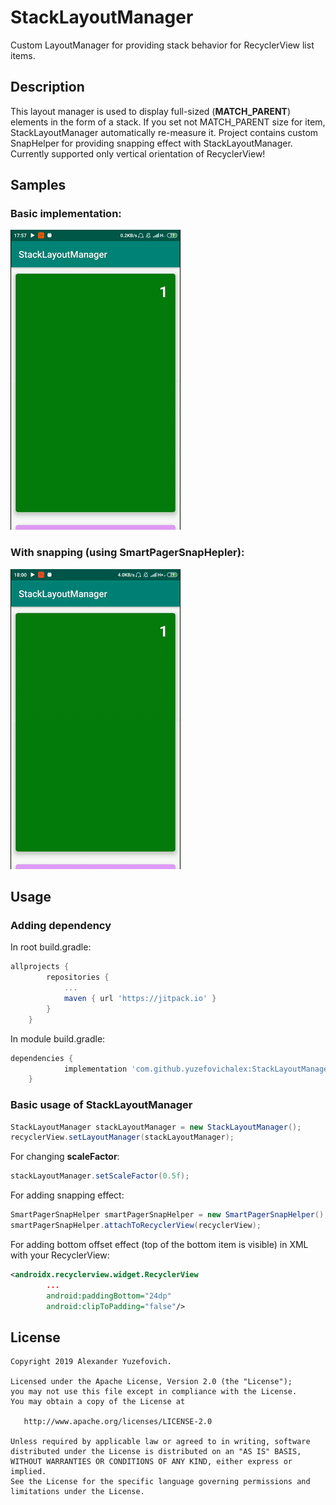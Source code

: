 # StackLayoutManager
Custom LayoutManager for providing stack behavior for RecyclerView list items.
## Description
This layout manager is used to display full-sized (**MATCH_PARENT**) elements in the form of a stack.
If you set not MATCH_PARENT size for item, StackLayoutManager automatically re-measure it.
Project contains custom SnapHelper for providing snapping effect with StackLayoutManager.
Currently supported only vertical orientation of RecyclerView!
## Samples
### Basic implementation:
![](/samples/basic.gif)
### With snapping (using SmartPagerSnapHepler):
![](/samples/with_snapping.gif)
## Usage
### Adding dependency
In root build.gradle:
```gradle
allprojects {
		repositories {
			...
			maven { url 'https://jitpack.io' }
		}
	}
```
In module build.gradle:
```gradle
dependencies {
	        implementation 'com.github.yuzefovichalex:StackLayoutManager:1.1.0'
	}
```
### Basic usage of StackLayoutManager
```Java
StackLayoutManager stackLayoutManager = new StackLayoutManager();
recyclerView.setLayoutManager(stackLayoutManager);
```
For changing **scaleFactor**:
```Java
stackLayoutManager.setScaleFactor(0.5f);
```
For adding snapping effect:
```Java
SmartPagerSnapHelper smartPagerSnapHelper = new SmartPagerSnapHelper();
smartPagerSnapHelper.attachToRecyclerView(recyclerView);
```
For adding bottom offset effect (top of the bottom item is visible) in XML with your RecyclerView:
```XML
<androidx.recyclerview.widget.RecyclerView
        ...
        android:paddingBottom="24dp"
        android:clipToPadding="false"/>
```
## License
    Copyright 2019 Alexander Yuzefovich.

    Licensed under the Apache License, Version 2.0 (the "License");
    you may not use this file except in compliance with the License.
    You may obtain a copy of the License at

       http://www.apache.org/licenses/LICENSE-2.0

    Unless required by applicable law or agreed to in writing, software
    distributed under the License is distributed on an "AS IS" BASIS,
    WITHOUT WARRANTIES OR CONDITIONS OF ANY KIND, either express or implied.
    See the License for the specific language governing permissions and
    limitations under the License.
